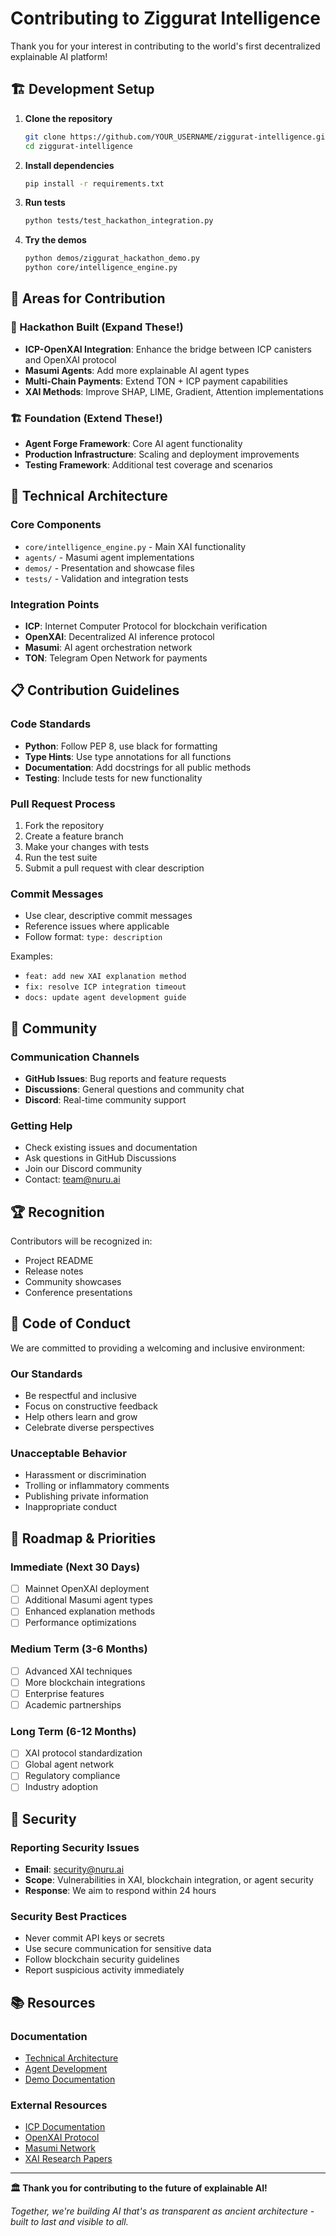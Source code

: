 # Contributing to Ziggurat Intelligence

Thank you for your interest in contributing to the world's first decentralized explainable AI platform!

## 🏗️ Development Setup

1. **Clone the repository**
   ```bash
   git clone https://github.com/YOUR_USERNAME/ziggurat-intelligence.git
   cd ziggurat-intelligence
   ```

2. **Install dependencies**
   ```bash
   pip install -r requirements.txt
   ```

3. **Run tests**
   ```bash
   python tests/test_hackathon_integration.py
   ```

4. **Try the demos**
   ```bash
   python demos/ziggurat_hackathon_demo.py
   python core/intelligence_engine.py
   ```

## 🎯 Areas for Contribution

### 🚀 Hackathon Built (Expand These!)
- **ICP-OpenXAI Integration**: Enhance the bridge between ICP canisters and OpenXAI protocol
- **Masumi Agents**: Add more explainable AI agent types
- **Multi-Chain Payments**: Extend TON + ICP payment capabilities
- **XAI Methods**: Improve SHAP, LIME, Gradient, Attention implementations

### 🏗️ Foundation (Extend These!)
- **Agent Forge Framework**: Core AI agent functionality
- **Production Infrastructure**: Scaling and deployment improvements
- **Testing Framework**: Additional test coverage and scenarios

## 🧠 Technical Architecture

### Core Components
- `core/intelligence_engine.py` - Main XAI functionality
- `agents/` - Masumi agent implementations
- `demos/` - Presentation and showcase files
- `tests/` - Validation and integration tests

### Integration Points
- **ICP**: Internet Computer Protocol for blockchain verification
- **OpenXAI**: Decentralized AI inference protocol  
- **Masumi**: AI agent orchestration network
- **TON**: Telegram Open Network for payments

## 📋 Contribution Guidelines

### Code Standards
- **Python**: Follow PEP 8, use black for formatting
- **Type Hints**: Use type annotations for all functions
- **Documentation**: Add docstrings for all public methods
- **Testing**: Include tests for new functionality

### Pull Request Process
1. Fork the repository
2. Create a feature branch
3. Make your changes with tests
4. Run the test suite
5. Submit a pull request with clear description

### Commit Messages
- Use clear, descriptive commit messages
- Reference issues where applicable
- Follow format: `type: description`

Examples:
- `feat: add new XAI explanation method`
- `fix: resolve ICP integration timeout`
- `docs: update agent development guide`

## 🤝 Community

### Communication Channels
- **GitHub Issues**: Bug reports and feature requests
- **Discussions**: General questions and community chat
- **Discord**: Real-time community support

### Getting Help
- Check existing issues and documentation
- Ask questions in GitHub Discussions
- Join our Discord community
- Contact: team@nuru.ai

## 🏆 Recognition

Contributors will be recognized in:
- Project README
- Release notes
- Community showcases
- Conference presentations

## 📜 Code of Conduct

We are committed to providing a welcoming and inclusive environment:

### Our Standards
- Be respectful and inclusive
- Focus on constructive feedback
- Help others learn and grow
- Celebrate diverse perspectives

### Unacceptable Behavior
- Harassment or discrimination
- Trolling or inflammatory comments
- Publishing private information
- Inappropriate conduct

## 🎯 Roadmap & Priorities

### Immediate (Next 30 Days)
- [ ] Mainnet OpenXAI deployment
- [ ] Additional Masumi agent types
- [ ] Enhanced explanation methods
- [ ] Performance optimizations

### Medium Term (3-6 Months)  
- [ ] Advanced XAI techniques
- [ ] More blockchain integrations
- [ ] Enterprise features
- [ ] Academic partnerships

### Long Term (6-12 Months)
- [ ] XAI protocol standardization
- [ ] Global agent network
- [ ] Regulatory compliance
- [ ] Industry adoption

## 🔐 Security

### Reporting Security Issues
- **Email**: security@nuru.ai
- **Scope**: Vulnerabilities in XAI, blockchain integration, or agent security
- **Response**: We aim to respond within 24 hours

### Security Best Practices
- Never commit API keys or secrets
- Use secure communication for sensitive data
- Follow blockchain security guidelines
- Report suspicious activity immediately

## 📚 Resources

### Documentation
- [Technical Architecture](docs/HACKATHON_OVERVIEW.md)
- [Agent Development](agents/README.md)
- [Demo Documentation](demos/ZIGGURAT_DEMO_README.md)

### External Resources
- [ICP Documentation](https://internetcomputer.org/docs)
- [OpenXAI Protocol](https://openxai.com/docs)
- [Masumi Network](https://masumi.network)
- [XAI Research Papers](https://papers.nips.cc/search?q=explainable+ai)

---

**🏛️ Thank you for contributing to the future of explainable AI!**

*Together, we're building AI that's as transparent as ancient architecture - built to last and visible to all.*